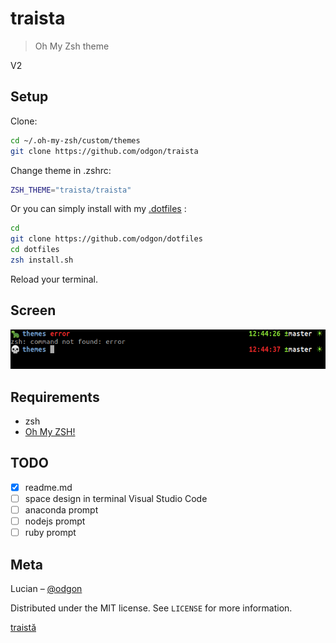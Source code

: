 # traista

> Oh My Zsh theme

V2

## Setup

Clone: 

```sh
cd ~/.oh-my-zsh/custom/themes
git clone https://github.com/odgon/traista
```

Change theme in .zshrc:

```sh
ZSH_THEME="traista/traista"
```

Or you can simply install with my [.dotfiles](https://github.com/odgon/dotfiles) :

```sh
cd
git clone https://github.com/odgon/dotfiles
cd dotfiles
zsh install.sh
```

Reload your terminal.

## Screen

![](screen.png)


## Requirements

* zsh
* [Oh My ZSH!](https://ohmyz.sh/)


## TODO

- [x] readme.md
- [ ] space design in terminal Visual Studio Code
- [ ] anaconda prompt
- [ ] nodejs prompt
- [ ] ruby prompt

## Meta

Lucian – [@odgon](https://twitter.com/odgon)

Distributed under the MIT license. See ``LICENSE`` for more information.

[traistă](https://github.com/odgon/traista)